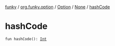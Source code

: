 [funky](../../../index.md) / [org.funky.option](../../index.md) / [Option](../index.md) / [None](index.md) / [hashCode](.)

# hashCode

`fun hashCode(): `[`Int`](https://kotlinlang.org/api/latest/jvm/stdlib/kotlin/-int/index.html)